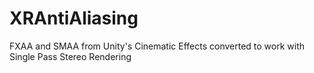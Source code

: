 # XRAntiAliasing
FXAA and SMAA from Unity's Cinematic Effects converted to work with Single Pass Stereo Rendering
